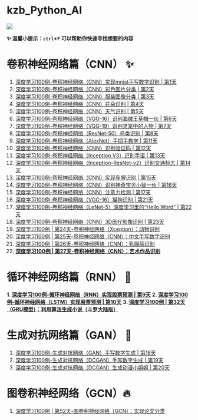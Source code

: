 # kzb_Python_AI
![](https://img-blog.csdnimg.cn/046bc231fbe5494584b0822dac2893f9.png#pic_center)

**✨ 温馨小提示：`ctrl`+`F` 可以帮助你快速寻找想要的内容**


# 卷积神经网络篇（CNN） ✨

1. [深度学习100例-卷积神经网络（CNN）实现mnist手写数字识别 | 第1天](https://mtyjkh.blog.csdn.net/article/details/116920825) 
2. [深度学习100例-卷积神经网络（CNN）彩色图片分类 | 第2天](https://mtyjkh.blog.csdn.net/article/details/116978213)
3. [深度学习100例-卷积神经网络（CNN）服装图像分类 | 第3天](https://mtyjkh.blog.csdn.net/article/details/116992196)
4. [深度学习100例-卷积神经网络（CNN）花朵识别 | 第4天](https://mtyjkh.blog.csdn.net/article/details/117079919)
5. [深度学习100例-卷积神经网络（CNN）天气识别 | 第5天](https://mtyjkh.blog.csdn.net/article/details/117186183)
6. [深度学习100例-卷积神经网络（VGG-16）识别海贼王草帽一伙 | 第6天](https://mtyjkh.blog.csdn.net/article/details/117331631)
7. [深度学习100例-卷积神经网络（VGG-19）识别灵笼中的人物 | 第7天](https://mtyjkh.blog.csdn.net/article/details/117395797)
8. [深度学习100例-卷积神经网络（ResNet-50）鸟类识别 | 第8天](https://mtyjkh.blog.csdn.net/article/details/117587326)
9. [深度学习100例-卷积神经网络（AlexNet）手把手教学 | 第11天](https://mtyjkh.blog.csdn.net/article/details/117986183)
10. [深度学习100例-卷积神经网络（CNN）识别验证码 | 第12天](https://mtyjkh.blog.csdn.net/article/details/118211253)
11. [深度学习100例-卷积神经网络（Inception V3）识别手语 | 第13天](https://mtyjkh.blog.csdn.net/article/details/118310170)
12. [深度学习100例-卷积神经网络（Inception-ResNet-v2）识别交通标志 | 第14天](https://mtyjkh.blog.csdn.net/article/details/118389790)
13. [深度学习100例-卷积神经网络（CNN）实现车牌识别 | 第15天](https://mtyjkh.blog.csdn.net/article/details/118422302)
14. [深度学习100例-卷积神经网络（CNN）识别神奇宝贝小智一伙 | 第16天](https://mtyjkh.blog.csdn.net/article/details/118631541)
15. [深度学习100例-卷积神经网络（CNN）注意力检测 | 第17天](https://mtyjkh.blog.csdn.net/article/details/118938811)
16. [深度学习100例-卷积神经网络（VGG-16）猫狗识别 | 第21天](https://mtyjkh.blog.csdn.net/article/details/119531838)
17. [深度学习100例-卷积神经网络（LeNet-5）深度学习里的“Hello Word” | 第22天](https://mtyjkh.blog.csdn.net/article/details/119700804)
18. [深度学习100例-卷积神经网络（CNN）3D医疗影像识别 | 第23天](https://blog.csdn.net/qq_38251616/article/details/119899570)
19. [深度学习100例 | 第24天-卷积神经网络（Xception）：动物识别](https://mtyjkh.blog.csdn.net/article/details/120073717)
20. [深度学习100例 | 第25天-卷积神经网络（CNN）：中文手写数字识别](https://mtyjkh.blog.csdn.net/article/details/120149868)
21. [深度学习100例 | 第26天-卷积神经网络（CNN）：乳腺癌识别](https://mtyjkh.blog.csdn.net/article/details/120348036)
22. [**深度学习100例 | 第27天-卷积神经网络（CNN）：艺术作品识别**](https://mtyjkh.blog.csdn.net/article/details/120815018)

# 循环神经网络篇（RNN） 🚀 

**1. [深度学习100例-循环神经网络（RNN）实现股票预测 | 第9天](https://mtyjkh.blog.csdn.net/article/details/117752046)**
**2. [深度学习100例-循环神经网络（LSTM）实现股票预测 | 第10天](https://mtyjkh.blog.csdn.net/article/details/117907074)**
**3. [深度学习100例 | 第32天（GRU模型）：利用算法生成小说（斗罗大陆版）](https://mtyjkh.blog.csdn.net/article/details/120536511)**

#  生成对抗网络篇（GAN） 🎎

1. [深度学习100例-生成对抗网络（GAN）手写数字生成 | 第18天](https://mtyjkh.blog.csdn.net/article/details/118995896)
2. [深度学习100例-生成对抗网络（DCGAN）手写数字生成 | 第19天](https://mtyjkh.blog.csdn.net/article/details/119133575)
3. [深度学习100例-生成对抗网络（DCGAN）生成动漫小姐姐 | 第20天](https://mtyjkh.blog.csdn.net/article/details/119182578)

# 图卷积神经网络（GCN）🔥

1. [深度学习100例 | 第52天-图卷积神经网络（GCN）：实现论文分类](https://mtyjkh.blog.csdn.net/article/details/120438573)
